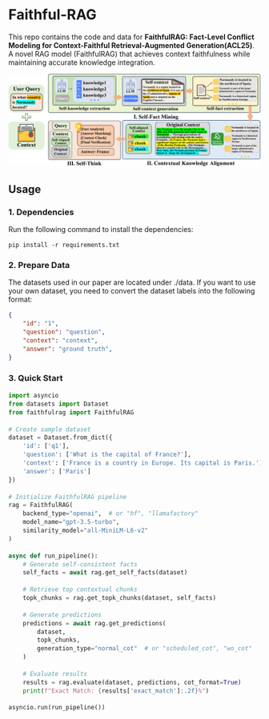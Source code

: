 # Faithful-RAG
This repo contains the code and data for **FaithfulRAG: Fact-Level Conflict Modeling for Context-Faithful Retrieval-Augmented Generation(ACL25)**. A novel RAG model (FaithfulRAG) that achieves context faithfulness while maintaining accurate knowledge integration.

![image](./pipeline.jpg)


## Usage
### 1. Dependencies
Run the following command to install the dependencies:
```shell
pip install -r requirements.txt
```
### 2. Prepare Data
The datasets used in our paper are located under ./data. If you want to use your own dataset, you need to convert the dataset labels into the following format:
```json
{
    "id": "1",
    "question": "question",
    "context": "context",
    "answer": "ground truth",
}
```
### 3. Quick Start
```python
import asyncio
from datasets import Dataset
from faithfulrag import FaithfulRAG

# Create sample dataset
dataset = Dataset.from_dict({
    'id': ['q1'],
    'question': ['What is the capital of France?'],
    'context': ['France is a country in Europe. Its capital is Paris.'],
    'answer': ['Paris']
})

# Initialize FaithfulRAG pipeline
rag = FaithfulRAG(
    backend_type="openai",  # or "hf", "llamafactory"
    model_name="gpt-3.5-turbo",
    similarity_model="all-MiniLM-L6-v2"
)

async def run_pipeline():
    # Generate self-consistent facts
    self_facts = await rag.get_self_facts(dataset)
    
    # Retrieve top contextual chunks
    topk_chunks = rag.get_topk_chunks(dataset, self_facts)
    
    # Generate predictions
    predictions = await rag.get_predictions(
        dataset, 
        topk_chunks,
        generation_type="normal_cot"  # or "scheduled_cot", "wo_cot"
    )
    
    # Evaluate results
    results = rag.evaluate(dataset, predictions, cot_format=True)
    print(f"Exact Match: {results['exact_match']:.2f}%")

asyncio.run(run_pipeline())
```
